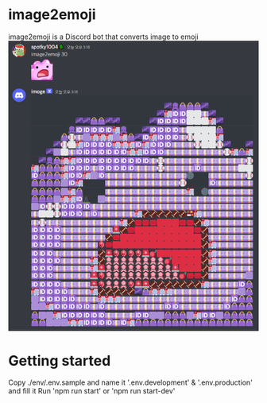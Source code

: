 # image2emoji
image2emoji is a Discord bot that converts image to emoji
![screenshot](https://raw.githubusercontent.com/spotky1004/image2emoji/main/asset/screenshot.png)

# Getting started
Copy ./env/.env.sample and name it '.env.development' & '.env.production' and fill it
Run 'npm run start' or 'npm run start-dev'